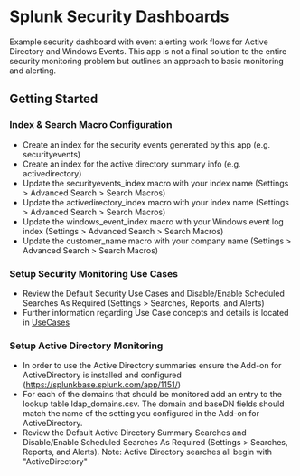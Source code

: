 # Splunk Security Dashboards

Example security dashboard with event alerting work flows for Active Directory and Windows Events. This app is not a final solution to the entire security monitoring problem but outlines an approach to basic monitoring and alerting.

## Getting Started

### Index & Search Macro Configuration
 * Create an index for the security events generated by this app (e.g. securityevents)
* Create an index for the active directory summary info (e.g. activedirectory)
* Update the securityevents_index macro with your index name (Settings > Advanced Search > Search Macros)
* Update the activedirectory_index macro with your index name (Settings > Advanced Search > Search Macros)
* Update the windows_event_index macro with your Windows event log index (Settings > Advanced Search > Search Macros)
* Update the customer_name macro with your company name (Settings > Advanced Search > Search Macros)

### Setup Security Monitoring Use Cases
* Review the Default Security Use Cases and Disable/Enable Scheduled Searches As Required (Settings > Searches, Reports, and Alerts)
* Further information regarding Use Case concepts and details is located in [UseCases](UseCases.md)

### Setup Active Directory Monitoring
* In order to use the Active Directory summaries ensure the Add-on for ActiveDirectory is installed and configured (<a href="https://splunkbase.splunk.com/app/1151/">https://splunkbase.splunk.com/app/1151/</a>)
* For each of the domains that should be monitored add an entry to the lookup table ldap_domains.csv. The domain and baseDN fields should match the name of the setting you configured in the Add-on for ActiveDirectory.
* Review the Default Active Directory Summary Searches and Disable/Enable Scheduled Searches As Required (Settings > Searches, Reports, and Alerts). Note: Active Directory searches all begin with "ActiveDirectory"



